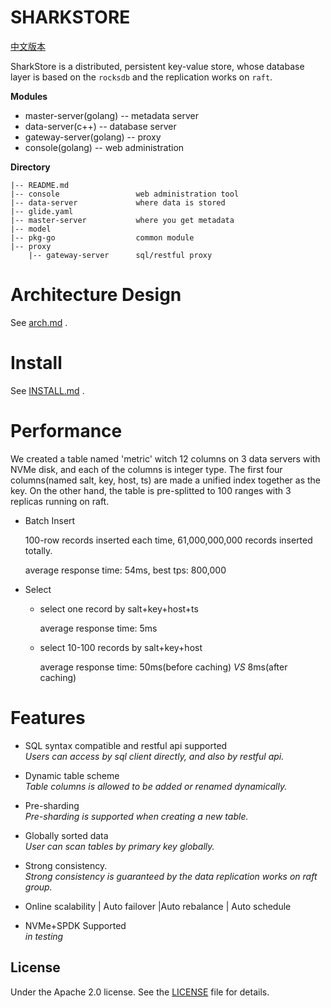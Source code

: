 
# SHARKSTORE

[中文版本](README.md)

SharkStore is a distributed, persistent key-value store, whose database layer is based on the `rocksdb` and the replication works on `raft`.

**Modules**


- master-server(golang)    --    metadata server
- data-server(c++)         --    database server
- gateway-server(golang)   --    proxy
- console(golang)          --    web administration


**Directory**

```
|-- README.md
|-- console                 web administration tool
|-- data-server             where data is stored
|-- glide.yaml
|-- master-server           where you get metadata
|-- model
|-- pkg-go                  common module
|-- proxy
    |-- gateway-server      sql/restful proxy
```


# Architecture Design

See [arch.md](doc/arch.md) .



# Install

See [INSTALL.md](INSTALL.md) .



# Performance

We created a table named 'metric' witch 12 columns on 3 data servers with NVMe disk, and each of the  columns is integer type. The first four columns(named salt, key, host, ts) are made a unified index together as the key. On the other hand, the table is pre-splitted to 100 ranges with 3 replicas running on raft.

- Batch Insert

  100-row records inserted each time, 61,000,000,000 records inserted totally.

   average response time: 54ms, best tps: 800,000

- Select

  - select one record by salt+key+host+ts

    average response time: 5ms

  - select 10-100 records by salt+key+host

    average response time: 50ms(before caching)  *VS*  8ms(after caching) 



# Features

* SQL syntax compatible and restful api supported<br>
  *Users can access by sql client directly, and also by restful api.*

* Dynamic table scheme<br>
  *Table columns is allowed to be added or renamed dynamically.*

* Pre-sharding<br>
  *Pre-sharding is supported when creating a new table.*

* Globally sorted data<br>
  *User can scan tables by primary key globally.*

* Strong consistency.<br>
  *Strong consistency is guaranteed by the data replication works on raft group.*

* Online scalability | Auto failover |Auto rebalance | Auto schedule<br>

* NVMe+SPDK Supported<br>
  *in testing*

  


License
-------
Under the Apache 2.0 license. See the [LICENSE](LICENSE) file for details.
